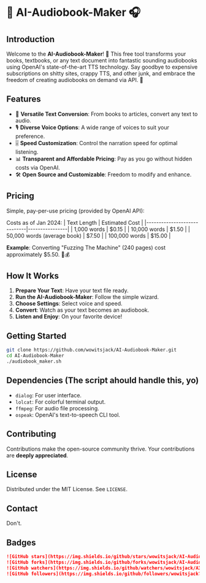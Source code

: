
# 📖 AI-Audiobook-Maker 🎧

## Introduction
Welcome to the **AI-Audiobook-Maker**! 🚀 
This free tool transforms your books, textbooks, or any text document into fantastic sounding audiobooks using OpenAI's state-of-the-art TTS technology. 
Say goodbye to expensive subscriptions on shitty sites, crappy TTS, and other junk, and embrace the freedom of creating audiobooks on demand via API. 🌟

## Features
- 📘 **Versatile Text Conversion**: From books to articles, convert any text to audio.
- 🎙️ **Diverse Voice Options**: A wide range of voices to suit your preference.
- 🎚️ **Speed Customization**: Control the narration speed for optimal listening.
- 📊 **Transparent and Affordable Pricing**: Pay as you go without hidden costs via OpenAI.
- 🛠️ **Open Source and Customizable**: Freedom to modify and enhance.

## Pricing
Simple, pay-per-use pricing (provided by OpenAI API):

Costs as of Jan 2024:
| Text Length                 | Estimated Cost |
|-----------------------------|----------------|
| 1,000 words                 | $0.15          |
| 10,000 words                | $1.50          |
| 50,000 words (average book) | $7.50          |
| 100,000 words               | $15.00         |

**Example**: Converting "Fuzzing The Machine" (240 pages) cost approximately $5.50. 📘💰

## How It Works
1. **Prepare Your Text**: Have your text file ready.
2. **Run the AI-Audiobook-Maker**: Follow the simple wizard.
3. **Choose Settings**: Select voice and speed.
4. **Convert**: Watch as your text becomes an audiobook.
5. **Listen and Enjoy**: On your favorite device!

## Getting Started
```bash
git clone https://github.com/wowitsjack/AI-Audiobook-Maker.git
cd AI-Audiobook-Maker
./audiobook_maker.sh
```

## Dependencies (The script ahould handle this, yo)
- `dialog`: For user interface.
- `lolcat`: For colorful terminal output.
- `ffmpeg`: For audio file processing.
- `ospeak`: OpenAI's text-to-speech CLI tool.

## Contributing
Contributions make the open-source community thrive. Your contributions are **deeply appreciated**.

## License
Distributed under the MIT License. See `LICENSE`.

## Contact
Don't.

## Badges
```markdown
![GitHub stars](https://img.shields.io/github/stars/wowitsjack/AI-Audiobook-Maker?style=social)
![GitHub forks](https://img.shields.io/github/forks/wowitsjack/AI-Audiobook-Maker?style=social)
![GitHub watchers](https://img.shields.io/github/watchers/wowitsjack/AI-Audiobook-Maker?style=social)
![GitHub followers](https://img.shields.io/github/followers/wowitsjack?style=social)
```

